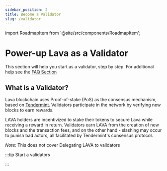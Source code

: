 ```yaml
---
sidebar_position: 2
title: Become a Validator
slug: /validator
---
```


import RoadmapItem from '@site/src/components/RoadmapItem';

# Power-up Lava as a Validator

This section will help you start as a validator, step by step.
For additional help see the [FAQ Section](/faq)

## What is a Validator?
Lava blockchain uses Proof-of-stake (PoS) as the consensus mechanism, based on [Tendermint](https://tendermint.com/). Validators participate in the network by verifying new blocks to earn rewards.

LAVA holders are incentivized to stake their tokens to secure Lava while receiving a reward in return.
Validators earn LAVA from the creation of new blocks and the transaction fees, and on the other hand - slashing may occur to punish bad actors, all facilitated by Tendermint's consensus protocol. 

_Note_: This does not cover Delegating LAVA to validators


:::tip Start a validators

[<RoadmapItem icon="🛠" title="Setup steps" description="Step by step guide on getting started"/>](/validator-manual)
:::